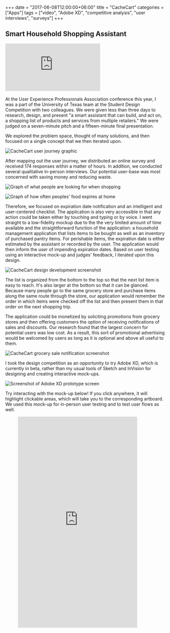 +++
date = "2017-06-08T12:00:00+06:00"
title = "CacheCart"
categories = ["Apps"]
tags = ["video", "Adobe XD", "competitive analysis", "user interviews", "surveys"]
+++
## Smart Household Shopping Assistant

<div class="video-container video-container-16x9">
  <iframe src="https://www.youtube-nocookie.com/embed/Kc1mK4s8DEY?rel=0" frameborder="0" allowfullscreen></iframe>
</div>
<br>
At the User Experience Professionals Association conference this year, I was a part of the University of Texas team at the Student Design Competition with two colleagues. We were given less than three days to research, design, and present "a smart assistant that can build, and act on, a shopping list of products and services from multiple retailers." We were judged on a seven-minute pitch and a fifteen-minute final presentation.

We explored the problem space, thought of many solutions, and then focused on a single concept that we then iterated upon.

![CacheCart user journey graphic](/img/cachecart1.jpg "CacheCart User Journey")

After mapping out the user journey, we distributed an online survey and received 174 responses within a matter of hours. In addition, we conducted several qualitative in-person interviews. Our potential user-base was most concerned with saving money and reducing waste.

![Graph of what people are looking for when shopping](/img/cachecart2.svg "What People Look for When Shopping")

![Graph of how often peoples' food expires at home](/img/cachecart3.svg "How Often Peoples' Food Expires at Home")

Therefore, we focused on expiration date notification and an intelligent and user-centered checklist. The application is also very accessible in that any action could be taken either by touching and typing or by voice. I went straight to a low-fidelity mockup due to the the very limited amount of time available and the straightforward function of the application: a household management application that lists items to be bought as well as an inventory of purchased pantry items. For perishable items, the expiration date is either estimated by the assistant or recorded by the user. The application would then inform the user of impending expiration dates. Based on user testing using an interactive mock-up and judges' feedback, I iterated upon this design.

![CacheCart design development screenshot](/img/cachecart4.png "CacheCart Design Development")

The list is organized from the bottom to the top so that the next list item is easy to reach. It's also larger at the bottom so that it can be glanced. Because many people go to the same grocery store and purchase items along the same route through the store, our application would remember the order in which items were checked off the list and then present them in that order on the next shopping trip.

The application could be monetized by soliciting promotions from grocery stores and then offering customers the option of receiving notifications of sales and discounts. Our research found that the largest concern for potential users was low cost. As a result, this sort of promotional advertising would be welcomed by users as long as it is optional and above all useful to them.

![CacheCart grocery sale notification screenshot](/img/cachecart5.jpg "CacheCart Grocery Sale Notification")

I took the design competition as an opportunity to try Adobe XD, which is currently in beta, rather than my usual tools of Sketch and InVision for designing and creating interactive mock-ups.

![Screenshot of Adobe XD prototype screen](/img/cachecart6.jpg "Adobe XD Prototype Screen")

Try interacting with the mock-up below! If you click anywhere, it will highlight clickable areas, which will take you to the corresponding artboard. We used this mock-up for in-person user testing and to test user flows as well.

<figure><iframe width="377" height="667" src="https://xd.adobe.com/embed/6eb90b8c-958b-4e3c-afe5-687352df8e30/" frameborder="0" allowfullscreen></iframe></figure>
